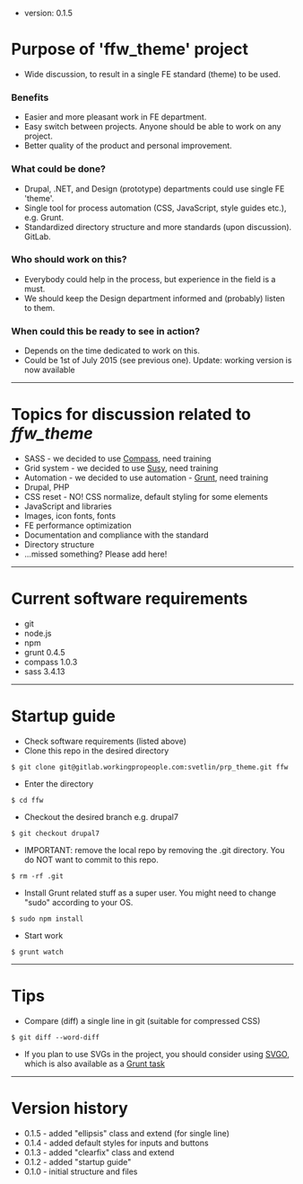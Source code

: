 * version: 0.1.5

# Purpose of 'ffw_theme' project

* Wide discussion, to result in a single FE standard (theme) to be used.

### Benefits

* Easier and more pleasant work in FE department.
* Easy switch between projects. Anyone should be able to work on any project.
* Better quality of the product and personal improvement.

### What could be done?

* Drupal, .NET, and Design (prototype) departments could use single FE 'theme'.
* Single tool for process automation (CSS, JavaScript, style guides etc.), e.g. Grunt.
* Standardized directory structure and more standards (upon discussion). GitLab.

### Who should work on this?

* Everybody could help in the process, but experience in the field is a must.
* We should keep the Design department informed and (probably) listen to them.

### When could this be ready to see in action?

* Depends on the time dedicated to work on this.
* Could be 1st of July 2015 (see previous one). Update: working version is now available

---

# Topics for discussion related to *ffw_theme*

* SASS - we decided to use [Compass](http://compass-style.org/), need training
* Grid system - we decided to use [Susy](http://susy.oddbird.net/), need training
* Automation - we decided to use automation - [Grunt](http://gruntjs.com/), need training
* Drupal, PHP
* CSS reset - NO! CSS normalize, default styling for some elements
* JavaScript and libraries
* Images, icon fonts, fonts
* FE performance optimization
* Documentation and compliance with the standard
* Directory structure
* ...missed something? Please add here!

---

# Current software requirements

* git
* node.js
* npm
* grunt 0.4.5
* compass 1.0.3
* sass 3.4.13

---

# Startup guide

* Check software requirements (listed above)
* Clone this repo in the desired directory

```
$ git clone git@gitlab.workingpropeople.com:svetlin/prp_theme.git ffw
```

* Enter the directory

```
$ cd ffw
```

* Checkout the desired branch e.g. drupal7

```
$ git checkout drupal7
```

* IMPORTANT: remove the local repo by removing the .git directory. You do NOT want to commit to this repo.

```
$ rm -rf .git
```

* Install Grunt related stuff as a super user. You might need to change "sudo" according to your OS.

```
$ sudo npm install
```

* Start work

```
$ grunt watch
```

---

# Tips

* Compare (diff) a single line in git (suitable for compressed CSS)

```
$ git diff --word-diff
```

* If you plan to use SVGs in the project, you should consider using [SVGO](https://github.com/svg/svgo), which is also available as a [Grunt task](https://github.com/sindresorhus/grunt-svgmin)

---

# Version history

* 0.1.5 - added "ellipsis" class and extend (for single line)
* 0.1.4 - added default styles for inputs and buttons
* 0.1.3 - added "clearfix" class and extend
* 0.1.2 - added "startup guide"
* 0.1.0 - initial structure and files
